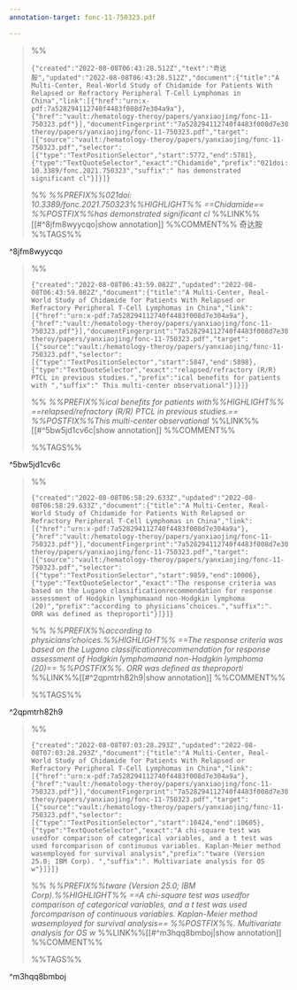 ```yaml
---
annotation-target: fonc-11-750323.pdf

---
```



>%%
>```annotation-json
>{"created":"2022-08-08T06:43:28.512Z","text":"奇达胺","updated":"2022-08-08T06:43:28.512Z","document":{"title":"A Multi-Center, Real-World Study of Chidamide for Patients With Relapsed or Refractory Peripheral T-Cell Lymphomas in China","link":[{"href":"urn:x-pdf:7a528294112740f4483f008d7e304a9a"},{"href":"vault:/hematology-theroy/papers/yanxiaojing/fonc-11-750323.pdf"}],"documentFingerprint":"7a528294112740f4483f008d7e304a9a"},"uri":"vault:/hematology-theroy/papers/yanxiaojing/fonc-11-750323.pdf","target":[{"source":"vault:/hematology-theroy/papers/yanxiaojing/fonc-11-750323.pdf","selector":[{"type":"TextPositionSelector","start":5772,"end":5781},{"type":"TextQuoteSelector","exact":"Chidamide","prefix":"021doi: 10.3389/fonc.2021.750323","suffix":" has demonstrated significant cl"}]}]}
>```
>%%
>*%%PREFIX%%021doi: 10.3389/fonc.2021.750323%%HIGHLIGHT%% ==Chidamide== %%POSTFIX%%has demonstrated significant cl*
>%%LINK%%[[#^8jfm8wyycqo|show annotation]]
>%%COMMENT%%
>奇达胺
>%%TAGS%%
>
^8jfm8wyycqo


>%%
>```annotation-json
>{"created":"2022-08-08T06:43:59.082Z","updated":"2022-08-08T06:43:59.082Z","document":{"title":"A Multi-Center, Real-World Study of Chidamide for Patients With Relapsed or Refractory Peripheral T-Cell Lymphomas in China","link":[{"href":"urn:x-pdf:7a528294112740f4483f008d7e304a9a"},{"href":"vault:/hematology-theroy/papers/yanxiaojing/fonc-11-750323.pdf"}],"documentFingerprint":"7a528294112740f4483f008d7e304a9a"},"uri":"vault:/hematology-theroy/papers/yanxiaojing/fonc-11-750323.pdf","target":[{"source":"vault:/hematology-theroy/papers/yanxiaojing/fonc-11-750323.pdf","selector":[{"type":"TextPositionSelector","start":5847,"end":5898},{"type":"TextQuoteSelector","exact":"relapsed/refractory (R/R) PTCL in previous studies.","prefix":"ical benefits for patients with ","suffix":" This multi-center observational"}]}]}
>```
>%%
>*%%PREFIX%%ical benefits for patients with%%HIGHLIGHT%% ==relapsed/refractory (R/R) PTCL in previous studies.== %%POSTFIX%%This multi-center observational*
>%%LINK%%[[#^5bw5jd1cv6c|show annotation]]
>%%COMMENT%%
>
>%%TAGS%%
>
^5bw5jd1cv6c


>%%
>```annotation-json
>{"created":"2022-08-08T06:58:29.633Z","updated":"2022-08-08T06:58:29.633Z","document":{"title":"A Multi-Center, Real-World Study of Chidamide for Patients With Relapsed or Refractory Peripheral T-Cell Lymphomas in China","link":[{"href":"urn:x-pdf:7a528294112740f4483f008d7e304a9a"},{"href":"vault:/hematology-theroy/papers/yanxiaojing/fonc-11-750323.pdf"}],"documentFingerprint":"7a528294112740f4483f008d7e304a9a"},"uri":"vault:/hematology-theroy/papers/yanxiaojing/fonc-11-750323.pdf","target":[{"source":"vault:/hematology-theroy/papers/yanxiaojing/fonc-11-750323.pdf","selector":[{"type":"TextPositionSelector","start":9859,"end":10006},{"type":"TextQuoteSelector","exact":"The response criteria was based on the Lugano classificationrecommendation for response assessment of Hodgkin lymphomaand non-Hodgkin lymphoma (20)","prefix":"according to physicians’choices.","suffix":". ORR was defined as theproporti"}]}]}
>```
>%%
>*%%PREFIX%%according to physicians’choices.%%HIGHLIGHT%% ==The response criteria was based on the Lugano classificationrecommendation for response assessment of Hodgkin lymphomaand non-Hodgkin lymphoma (20)== %%POSTFIX%%. ORR was defined as theproporti*
>%%LINK%%[[#^2qpmtrh82h9|show annotation]]
>%%COMMENT%%
>
>%%TAGS%%
>
^2qpmtrh82h9


>%%
>```annotation-json
>{"created":"2022-08-08T07:03:28.293Z","updated":"2022-08-08T07:03:28.293Z","document":{"title":"A Multi-Center, Real-World Study of Chidamide for Patients With Relapsed or Refractory Peripheral T-Cell Lymphomas in China","link":[{"href":"urn:x-pdf:7a528294112740f4483f008d7e304a9a"},{"href":"vault:/hematology-theroy/papers/yanxiaojing/fonc-11-750323.pdf"}],"documentFingerprint":"7a528294112740f4483f008d7e304a9a"},"uri":"vault:/hematology-theroy/papers/yanxiaojing/fonc-11-750323.pdf","target":[{"source":"vault:/hematology-theroy/papers/yanxiaojing/fonc-11-750323.pdf","selector":[{"type":"TextPositionSelector","start":10424,"end":10605},{"type":"TextQuoteSelector","exact":"A chi-square test was usedfor comparison of categorical variables, and a t test was used forcomparison of continuous variables. Kaplan-Meier method wasemployed for survival analysis","prefix":"tware (Version 25.0; IBM Corp). ","suffix":". Multivariate analysis for OS w"}]}]}
>```
>%%
>*%%PREFIX%%tware (Version 25.0; IBM Corp).%%HIGHLIGHT%% ==A chi-square test was usedfor comparison of categorical variables, and a t test was used forcomparison of continuous variables. Kaplan-Meier method wasemployed for survival analysis== %%POSTFIX%%. Multivariate analysis for OS w*
>%%LINK%%[[#^m3hqq8bmboj|show annotation]]
>%%COMMENT%%
>
>%%TAGS%%
>
^m3hqq8bmboj
